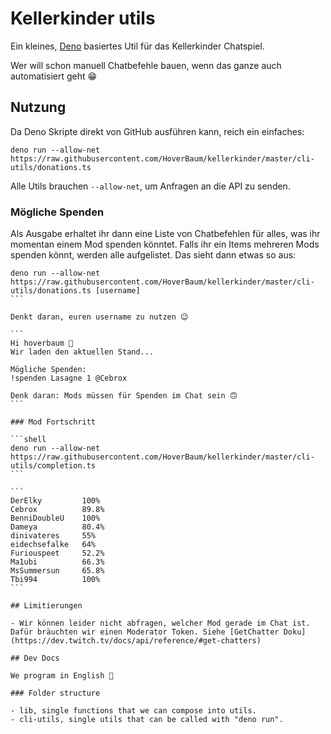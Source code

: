 # Kellerkinder utils

Ein kleines, [Deno](https://deno.com/) basiertes Util für das Kellerkinder Chatspiel.

Wer will schon manuell Chatbefehle bauen, wenn das ganze auch automatisiert geht 😁

## Nutzung

Da Deno Skripte direkt von GitHub ausführen kann, reich ein einfaches:

```shell
deno run --allow-net https://raw.githubusercontent.com/HoverBaum/kellerkinder/master/cli-utils/donations.ts
```

Alle Utils brauchen `--allow-net`, um Anfragen an die API zu senden.

### Mögliche Spenden

Als Ausgabe erhaltet ihr dann eine Liste von Chatbefehlen für alles, was ihr momentan einem Mod spenden könntet. Falls ihr ein Items mehreren Mods spenden könnt, werden alle aufgelistet. Das sieht dann etwas so aus:

````
deno run --allow-net https://raw.githubusercontent.com/HoverBaum/kellerkinder/master/cli-utils/donations.ts [username]
```

Denkt daran, euren username zu nutzen 😉

```
Hi hoverbaum 👋
Wir laden den aktuellen Stand...

Mögliche Spenden:
!spenden Lasagne 1 @Cebrox

Denk daran: Mods müssen für Spenden im Chat sein 🙃
```

### Mod Fortschritt

```shell
deno run --allow-net https://raw.githubusercontent.com/HoverBaum/kellerkinder/master/cli-utils/completion.ts
```

```
DerElky         100%
Cebrox          89.8%
BenniDoubleU    100%
Dameya          80.4%
dinivateres     55%
eidechsefalke   64%
Furiouspeet     52.2%
Ma1ubi          66.3%
MsSummersun     65.8%
Tbi994          100%
```

## Limitierungen

- Wir können leider nicht abfragen, welcher Mod gerade im Chat ist. Dafür bräuchten wir einen Moderator Token. Siehe [GetChatter Doku](https://dev.twitch.tv/docs/api/reference/#get-chatters)

## Dev Docs

We program in English 🏴󠁧󠁢󠁥󠁮󠁧󠁿

### Folder structure

- lib, single functions that we can compose into utils.
- cli-utils, single utils that can be called with "deno run".
